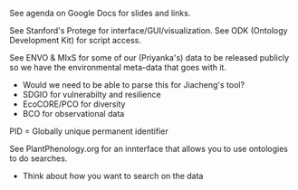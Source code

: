 See agenda on Google Docs for slides and links.

See Stanford's Protege for interface/GUI/visualization.
See ODK (Ontology Development Kit) for script access.

See ENVO & MIxS for some of our (Priyanka's) data to be released publicly so we have the environmental meta-data that goes with it.

- Would we need to be able to parse this for Jiacheng's tool?
- SDGIO for vulnerabilty and resilience
- EcoCORE/PCO for diversity
- BCO for observational data

PID = Globally unique permanent identifier

See PlantPhenology.org for an innterface that allows you to use ontologies to do searches.

- Think about how you want to search on the data
